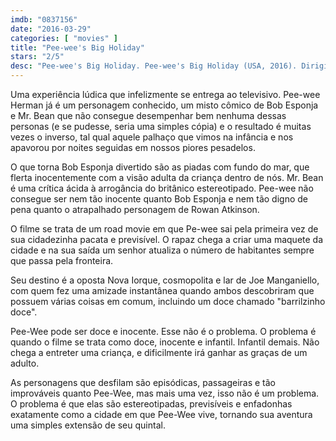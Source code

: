 ```yaml
---
imdb: "0837156"
date: "2016-03-29"
categories: [ "movies" ]
title: "Pee-wee's Big Holiday"
stars: "2/5"
desc: "Pee-wee's Big Holiday. Pee-wee's Big Holiday (USA, 2016). Dirigido por John Lee. Escrito por Paul Reubens, Paul Rust. Com Paul Reubens, Jordan Black, Doug Cox, Linda Porter, Monica Horan, Brian Palermo, Katherine VanderLinden, Tara Buck, John H. Mayer."
---
```

Uma experiência lúdica que infelizmente se entrega ao televisivo. Pee-wee Herman já é um personagem conhecido, um misto cômico de Bob Esponja e Mr. Bean que não consegue desempenhar bem nenhuma dessas personas (e se pudesse, seria uma simples cópia) e o resultado é muitas vezes o inverso, tal qual aquele palhaço que vimos na infância e nos apavorou por noites seguidas em nossos piores pesadelos.

O que torna Bob Esponja divertido são as piadas com fundo do mar, que flerta inocentemente com a visão adulta da criança dentro de nós. Mr. Bean é uma crítica ácida à arrogância do britânico estereotipado. Pee-wee não consegue ser nem tão inocente quanto Bob Esponja e nem tão digno de pena quanto o atrapalhado personagem de Rowan Atkinson.

O filme se trata de um road movie em que Pe-wee sai pela primeira vez de sua cidadezinha pacata e previsível. O rapaz chega a criar uma maquete da cidade e na sua saída um senhor atualiza o número de habitantes sempre que passa pela fronteira.

Seu destino é a oposta Nova Iorque, cosmopolita e lar de Joe Manganiello, com quem fez uma amizade instantânea quando ambos descobriram que possuem várias coisas em comum, incluindo um doce chamado "barrilzinho doce".

Pee-Wee pode ser doce e inocente. Esse não é o problema. O problema é quando o filme se trata como doce, inocente e infantil. Infantil demais. Não chega a entreter uma criança, e dificilmente irá ganhar as graças de um adulto.

As personagens que desfilam são episódicas, passageiras e tão improváveis quanto Pee-Wee, mas mais uma vez, isso não é um problema. O problema é que elas são estereotipadas, previsíveis e enfadonhas exatamente como a cidade em que Pee-Wee vive, tornando sua aventura uma simples extensão de seu quintal.
